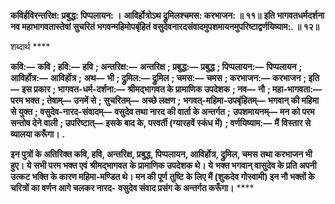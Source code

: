 **कविर्हविरन्तरिक्ष: प्रबुद्ध: पिप्पलायन: ।** **आविर्होत्रोऽथ द्रुमिलश्चमस: करभाजन: ॥ ११॥** **इति भागवतधर्मदर्शना नव महाभागवतास्तेषां सुचरितं भगवन्महिमोपबृंहितं** **वसुदेवनारदसंवादमुपशमायनमुपरिष्टाद्वर्णयिष्याम:. ॥ १२॥** 

शब्दार्थ **** 

**कवि:—** **कवि** **; हवि:—** **हवि** **; अन्तरिक्ष:—** **अन्तरिक्ष** **; प्रबुद्ध:—** **प्रबुद्ध** **; पिप्पलायन:—** **पिप्पलायन** **; आविर्होत्र:—** **आविर्होत्र** **;** **अथ—** **भी** **; द्रुमिल:—** **द्रुमिल** **; चमस:—** **चमस** **; करभाजन:—** **करभाजन** **; इति—** **इस प्रकार** **; भागवत-धर्म-दर्शना:—** **श्रीमद्भागवत के प्रामाणिक उपदेशक** **; नव—** **नौ** **; महा-भागवता:—** **परम भक्त** **; तेषाम्—** **उनमें से** **; सुचरितम्—** **अच्छे लक्षण** **;** **भगवत्-महिमा-उपबृंहितम्—** **भगवान् की महिमा से युक्त** **; वसुदेव-नारद-संवादम्—** **वसुदेव तथा नारद की वार्ता के अन्तर्गत** **;** **उपशमायनम्—** **मन को परम सन्तोष देने वाली** **; उपरिष्टात्—** **इसके बाद के, परवर्ती (ग्यारहवें स्कंध में)** **; वर्णयिष्याम:—** **मैं** **विस्तार से व्यालया करूँगा।** **.** 

**इन पुत्रों के अतिरिक्त कवि, हवि, अन्तरिक्ष, प्रबुद्ध, पिप्पलायन, आविर्होत्र, द्रुमिल, चमस** **तथा करभाजन भी हुए। ये सभी परम भक्त एवं** **श्रीमद्भागवत** **के प्रामाणिक उपदेशक थे। ये** **भक्त भगवान् वासुदेव के प्रति अपनी उत्कट भक्ति के कारण महिमा-मण्डित थे। मन की पूर्ण** **तुष्टि के लिए मैं (शुकदेव गोस्वामी) इन नौ भक्तों के चरित्रों का वर्णन आगे चलकर नारद-** **वसुदेव संवाद प्रसंग के अन्तर्गत करूँगा।** **** 